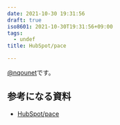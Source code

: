 ```yaml
---
date: 2021-10-30 19:31:56
draft: true
iso8601: 2021-10-30T19:31:56+09:00
tags:
  - undef
title: HubSpot/pace

---
```


<p><a href="https://twitter.com/nqounet">@nqounet</a>です。</p>

<!--more-->

<h2>参考になる資料</h2>

<ul>
<li><a href="https://github.com/HubSpot/pace">HubSpot/pace</a></li>
</ul>
    	